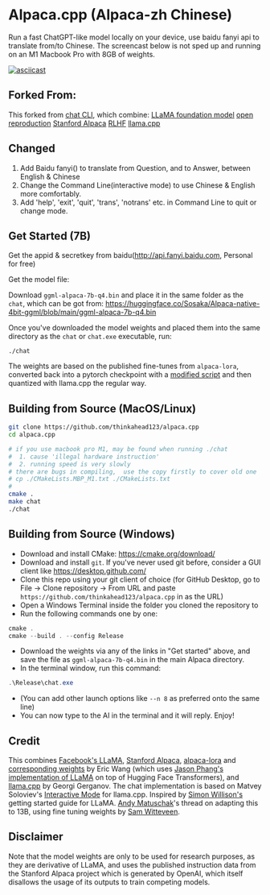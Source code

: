 # Alpaca.cpp (Alpaca-zh Chinese)

Run a fast ChatGPT-like model locally on your device, use baidu fanyi api to translate from/to Chinese. 
The screencast below is not sped up and running on an M1 Macbook Pro  with 8GB of weights. 

[![asciicast](screencast.gif)](https://asciinema.org/a/9LB9oUH3U1qaPKNEofrMDkqZp)

## Forked From:

This forked from 
[chat CLI](https://github.com/antimatter15/alpaca.cpp), which combine:
[LLaMA foundation model](https://github.com/facebookresearch/llama) 
[open reproduction](https://github.com/tloen/alpaca-lora)
[Stanford Alpaca](https://github.com/tatsu-lab/stanford_alpaca)
[RLHF](https://huggingface.co/blog/rlhf)
[llama.cpp](https://github.com/ggerganov/llama.cpp)

## Changed 

1. Add Baidu fanyi() to translate from Question, and to Answer, between English & Chinese
2. Change the Command Line(interactive mode) to use Chinese & English more comfortably.
3. Add 'help', 'exit', 'quit', 'trans', 'notrans' etc. in Command Line to quit or change mode.

## Get Started (7B)

Get the appid & secretkey from baidu(http://api.fanyi.baidu.com, Personal for free)

Get the model file:

Download `ggml-alpaca-7b-q4.bin` and place it in the same folder as the `chat`, which can be got from:
https://huggingface.co/Sosaka/Alpaca-native-4bit-ggml/blob/main/ggml-alpaca-7b-q4.bin 

Once you've downloaded the model weights and placed them into the same directory as the `chat` or `chat.exe` executable, run:

```
./chat
```

The weights are based on the published fine-tunes from `alpaca-lora`, converted back into a pytorch checkpoint with a [modified script](https://github.com/tloen/alpaca-lora/pull/19) and then quantized with llama.cpp the regular way. 

## Building from Source (MacOS/Linux)


```sh
git clone https://github.com/thinkahead123/alpaca.cpp
cd alpaca.cpp

# if you use macbook pro M1, may be found when running ./chat
#  1. cause 'illegal hardware instruction'
#  2. running speed is very slowly
# there are bugs in compiling,  use the copy firstly to cover old one
# cp ./CMakeLists.MBP_M1.txt ./CMakeLists.txt
#
cmake .
make chat
./chat
```


## Building from Source (Windows)

- Download and install CMake: <https://cmake.org/download/>
- Download and install `git`. If you've never used git before, consider a GUI client like <https://desktop.github.com/>
- Clone this repo using your git client of choice (for GitHub Desktop, go to File -> Clone repository -> From URL and paste `https://github.com/thinkahead123/alpaca.cpp` in as the URL)
- Open a Windows Terminal inside the folder you cloned the repository to
- Run the following commands one by one:

```ps1
cmake .
cmake --build . --config Release
```

- Download the weights via any of the links in "Get started" above, and save the file as `ggml-alpaca-7b-q4.bin` in the main Alpaca directory.
- In the terminal window, run this command:
```ps1
.\Release\chat.exe
```
- (You can add other launch options like `--n 8` as preferred onto the same line)
- You can now type to the AI in the terminal and it will reply. Enjoy!

## Credit

This combines [Facebook's LLaMA](https://github.com/facebookresearch/llama), [Stanford Alpaca](https://crfm.stanford.edu/2023/03/13/alpaca.html), [alpaca-lora](https://github.com/tloen/alpaca-lora) and [corresponding weights](https://huggingface.co/tloen/alpaca-lora-7b/tree/main) by Eric Wang (which uses [Jason Phang's implementation of LLaMA](https://github.com/huggingface/transformers/pull/21955) on top of Hugging Face Transformers), and [llama.cpp](https://github.com/ggerganov/llama.cpp) by Georgi Gerganov. The chat implementation is based on Matvey Soloviev's [Interactive Mode](https://github.com/ggerganov/llama.cpp/pull/61) for llama.cpp. Inspired by [Simon Willison's](https://til.simonwillison.net/llms/llama-7b-m2) getting started guide for LLaMA. [Andy Matuschak](https://twitter.com/andy_matuschak/status/1636769182066053120)'s thread on adapting this to 13B, using fine tuning weights by [Sam Witteveen](https://huggingface.co/samwit/alpaca13B-lora). 


## Disclaimer

Note that the model weights are only to be used for research purposes, as they are derivative of LLaMA, and uses the published instruction data from the Stanford Alpaca project which is generated by OpenAI, which itself disallows the usage of its outputs to train competing models. 


